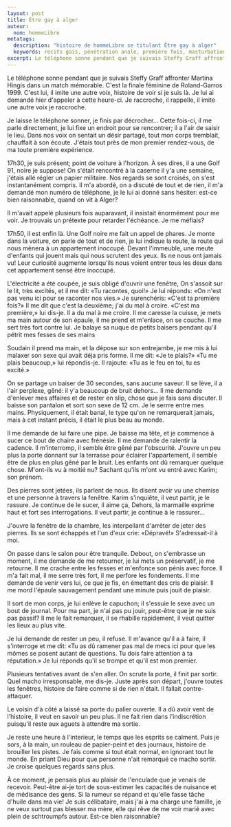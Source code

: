 ```yaml
---
layout: post
title: Être gay à alger
auteur:
  nom: hommeLibre
metatags:
  description: "histoire de hommeLibre se titulant Être gay à alger"
  keywords: recits gais, pénétration anale, première fois, masturbation, safe sex, sexe oral
excerpt: Le téléphone sonne pendant que je suivais Steffy Graff affronter Martina Hingis dans un match mémorable.
---
```

Le téléphone sonne pendant que je suivais Steffy Graff affronter Martina Hingis dans un match mémorable. C'est la finale féminine de Roland-Garros 1999. C'est lui, il imite une autre voix, histoire de voir si je suis là. Je lui ai demandé hier d'appeler à cette heure-ci. Je raccroche, il rappelle, il imite une autre voix je raccroche.

Je laisse le téléphone sonner, je finis par décrocher... Cette fois-ci, il me parle directement, je lui fixe un endroit pour se rencontrer; il a l'air de saisir le lieu. Dans nos voix on sentait un désir partagé, tout mon corps tremblait, chauffait à son écoute. J'étais tout près de mon premier rendez-vous, de ma toute première expérience.

17h30, je suis présent; point de voiture à l'horizon. À ses dires, il a une Golf 91, noire je suppose! On s'était rencontré à la caserne il y'a une semaine, j'étais allé régler un papier militaire. Nos regards se sont croisés, on s'est instantanément compris. Il m'a abordé, on a discuté de tout et de rien, il m'a demandé mon numéro de téléphone, je le lui ai donné sans hésiter: est-ce bien raisonnable, quand on vit à Alger?

Il m'avait appelé plusieurs fois auparavant, il insistait énormément pour me voir. Je trouvais un prétexte pour retarder l'échéance. Je me méfiais?

17h50, il est enfin là. Une Golf noire me fait un appel de phares. Je monte dans la voiture, on parle de tout et de rien, je lui indique la route, la route qui nous mènera à un appartement inoccupé. Devant l'immeuble, une meute d'enfants qui jouent mais qui nous scrutent des yeux. Ils ne nous ont jamais vu! Leur curiosité augmente lorsqu'ils nous voient entrer tous les deux dans cet appartement sensé être inoccupé.

L'électricité a été coupée, je suis obligé d'ouvrir une fenêtre, On s'assoit sur le lit, très excités, et il me dit: «Tu racontes, quoi!» Je lui réponds: «On n'est pas venu ici pour se raconter nos vies.» Je surenchéris: «C'est ta première fois?» Il me dit que c'est la deuxième; j'ai du mal à croire. «C'est ma première,» lui dis-je. Il a du mal à me croire. Il me caresse la cuisse, je mets ma main autour de son épaule, il me prend et m'enlace, on se couche. Il me sert très fort contre lui. Je balaye sa nuque de petits baisers pendant qu'il pétrit mes fesses de ses mains

Soudain il prend ma main, et la dépose sur son entrejambe, je me mis à lui malaxer son sexe qui avait déja pris forme. Il me dit: «Je te plais?» «Tu me plais beaucoup,» lui répondis-je. Il rajoute: «Tu as le feu en toi, tu es excité.»

On se partage un baiser de 30 secondes, sans aucune saveur. Il se lève, il a l'air perplexe, gêné: il y'a beaucoup de bruit dehors... Il me demande d'enlever mes affaires et de rester en slip, chose que je fais sans discuter. Il baisse son pantalon et sort son sexe de 12 cm. Je le serrre entre mes mains. Physiquement, il était banal, le type qu'on ne remarquerait jamais, mais à cet instant précis, il était le plus beau au monde.

Il me demande de lui faire une pipe. Je baisse ma tête, et je commence à sucer ce bout de chaire avec frénésie. Il me demande de ralentir la cadence. Il m'interromp, il semble être gêné par l'obscurité. J'ouvre un peu plus la porte donnant sur la terrasse pour éclairer l'appartement, il semble être de plus en plus gêné par le bruit. Les enfants ont dû remarquer quelque chose. M'ont-ils vu à moitié nu? Sachant qu'ils m'ont vu entré avec Karim; son prénom.

Des pierres sont jetées, ils parlent de nous. Ils disent avoir vu une chemise et une personne à travers la fenêtre. Karim s'inquiête, il veut partir, je le rassure. Je continue de le sucer, il aime ça, Dehors, la marmaille exprime haut et fort ses interrogations. Il veut partir, je continue à le rassurer...

J'ouvre la fenêtre de la chambre, les interpellant d'arrêter de jeter des pierres. Ils se sont échappés et l'un d'eux crie: «Dépravé!» S'adressait-il à moi.

On passe dans le salon pour être tranquile. Debout, on s'embrasse un moment, il me demande de me retourner, je lui mets un préservatif, je me retourne. Il me crache entre les fesses et m'enfonce son pénis avec force. Il m'a fait mal, il me serre très fort, il me perfore les fondements. Il me demande de venir vers lui, ce que je fis, en émettant des cris de plaisir. Il me mord l'épaule sauvagement pendant une minute puis jouit de plaisir.

Il sort de mon corps, je lui enlève le capuchon; il s'essuie le sexe avec un bout de journal. Pour ma part, je n'ai pas pu jouir, peut-être que je ne suis pas passif? Il me le fait remarquer, il se rhabille rapidement, il veut quitter les lieux au plus vite.

Je lui demande de rester un peu, il refuse. Il m'avance qu'il a à faire, il s'interroge et me dit: «Tu as dû ramener pas mal de mecs ici pour que les mômes se posent autant de questions. Tu dois faire attention à ta réputation.» Je lui réponds qu'il se trompe et qu'il est mon premier.

Plusieurs tentatives avant de s'en aller. On scrute la porte, il finit par sortir. Quel macho irresponsable, me dis-je. Juste après son départ, j'ouvre toutes les fenêtres, histoire de faire comme si de rien n'était. Il fallait contre-attaquer.

Le voisin d'à côté a laissé sa porte du palier ouverte. Il a dû avoir vent de l'histoire, il veut en savoir un peu plus. Il ne fait rien dans l'indiscrétion puisqu'il reste aux aguets à attendre ma sortie.

Je reste une heure à l'interieur, le temps que les esprits se calment. Puis je sors, à la main, un rouleau de papier-peint et des journaux, histoire de brouiller les pistes. Je fais comme si tout était normal, en ignorant tout le monde. En priant Dieu pour que personne n'ait remarqué ce macho sortir. Je croise quelques regards sans plus.

À ce moment, je pensais plus au plaisir de l'enculade que je venais de recevoir. Peut-être ai-je tort de sous-estimer les capacités de nuisance et de médisance des gens. Si la rumeur se répand et qu'elle fasse tâche d'huile dans ma vie! Je suis célibataire, mais j'ai à ma charge une famille, je ne veux surtout pas blesser ma mère, elle qui rêve de me voir marié avec plein de schtroumpfs autour. Est-ce bien raisonnable?
